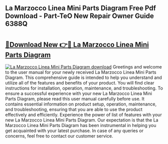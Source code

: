 ## La Marzocco Linea Mini Parts Diagram Free Pdf Download - Part-TeO New Repair Owner Guide 6388Q

# <h2><a href="http://dfmnp6.blite.top/?on=La+Marzocco+Linea+Mini+Parts+Diagram">🔗Download New 👉🔴 La Marzocco Linea Mini Parts Diagram</a></h2>

[![La Marzocco Linea Mini Parts Diagram download](https://i.imgur.com/lujVjoI.png)](http://dfmnp6.blite.top/?on=La+Marzocco+Linea+Mini+Parts+Diagram)
Greetings and welcome to the user manual for your newly received La Marzocco Linea Mini Parts Diagram. This comprehensive guide is intended to help you understand and utilize all of the features and benefits of your product. You will find clear instructions for installation, operation, maintenance, and troubleshooting. To ensure a successful experience with your new La Marzocco Linea Mini Parts Diagram, please read this user manual carefully before use. It contains essential information on product setup, operation, maintenance, and troubleshooting, ensuring that you are able to use the product effectively and efficiently. Experience the power of list of features with your new La Marzocco Linea Mini Parts Diagram. Our expectation is that the La Marzocco Linea Mini Parts Diagram has been instrumental in helping you get acquainted with your latest purchase. In case of any queries or concerns, feel free to contact our customer service.

